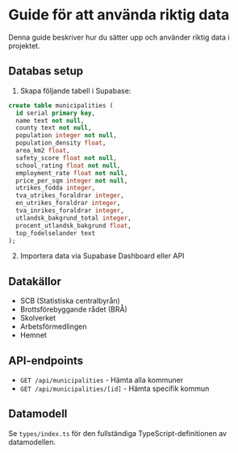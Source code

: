 # Guide för att använda riktig data

Denna guide beskriver hur du sätter upp och använder riktig data i projektet.

## Databas setup

1. Skapa följande tabell i Supabase:

```sql
create table municipalities (
  id serial primary key,
  name text not null,
  county text not null,
  population integer not null,
  population_density float,
  area_km2 float,
  safety_score float not null,
  school_rating float not null,
  employment_rate float not null,
  price_per_sqm integer not null,
  utrikes_fodda integer,
  tva_utrikes_foraldrar integer,
  en_utrikes_foraldrar integer,
  tva_inrikes_foraldrar integer,
  utlandsk_bakgrund_total integer,
  procent_utlandsk_bakgrund float,
  top_fodelselander text
);
```

2. Importera data via Supabase Dashboard eller API

## Datakällor

- SCB (Statistiska centralbyrån)
- Brottsförebyggande rådet (BRÅ)
- Skolverket
- Arbetsförmedlingen
- Hemnet

## API-endpoints

- `GET /api/municipalities` - Hämta alla kommuner
- `GET /api/municipalities/[id]` - Hämta specifik kommun

## Datamodell

Se `types/index.ts` för den fullständiga TypeScript-definitionen av datamodellen.